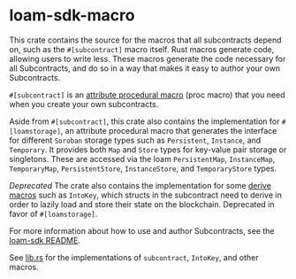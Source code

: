 # loam-sdk-macro

This crate contains the source for the macros that all subcontracts depend on, such as the `#[subcontract]` macro itself. Rust macros generate code, allowing users to write less. These macros generate the code necessary for all Subcontracts, and do so in a way that makes it easy to author your own Subcontracts.

`#[subcontract]` is an [attribute procedural macro](https://doc.rust-lang.org/reference/procedural-macros.html#:~:text=Attribute%20macros%20are%20defined%20by,not%20including%20the%20outer%20delimiters.) (proc macro) that you need when you create your own subcontracts.

Aside from `#[subcontract]`, this crate also contains the implementation for `#[loamstorage]`, an attribute procedural macro that generates the interface for different `Soroban` storage types such as `Persistent`, `Instance`, and `Temporary`. It provides both `Map` and `Store` types for key-value pair storage or singletons. These are accessed via the loam `PersistentMap`, `InstanceMap`, `TemporaryMap`, `PersistentStore`, `InstanceStore`, and `TemporaryStore` types. 

*Deprecated* The crate also contains the implementation for some [derive macros](https://veykril.github.io/tlborm/proc-macros/methodical/derive.html) such as `IntoKey`, which structs in the subcontract need to derive in order to lazily load and store their state on the blockchain. Deprecated in favor of `#[loamstorage]`.

For more information about how to use and author Subcontracts, see the [loam-sdk README](../loam-sdk/README.md).

See [lib.rs](src/lib.rs) for the implementations of `subcontract`, `IntoKey`, and other macros.